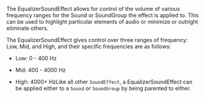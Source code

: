 The EqualizerSoundEffect allows for control of the volume of various frequency ranges for the Sound or SoundGroup the effect is applied to. This can be used to highlight particular elements of audio or minimize or outright eliminate others.

The EqualizerSoundEffect gives control over three ranges of frequency: Low, Mid, and High, and their specific frequencies are as follows:

* Low: 0 - 400 Hz

* Mid: 400 - 4000 Hz

* High: 4000+ HzLike all other `SoundEffect`, a EqualizerSoundEffect can be applied either to a `Sound` or `SoundGroup` by being parented to either.